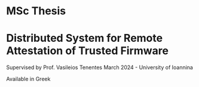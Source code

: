 # MSc Thesis
# Distributed System for Remote Attestation of Trusted Firmware 

Supervised by Prof. Vasileios Tenentes 
March 2024 - University of Ioannina 

Available in Greek

